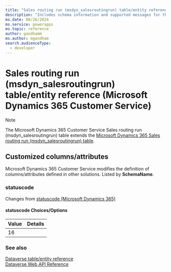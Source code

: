 ```yaml
---
title: "Sales routing run (msdyn_salesroutingrun) table/entity reference (Microsoft Dynamics 365 Customer Service)"
description: "Includes schema information and supported messages for the Sales routing run (msdyn_salesroutingrun) table/entity with Microsoft Dynamics 365 Customer Service."
ms.date: 08/26/2024
ms.service: powerapps
ms.topic: reference
author: gandhamm
ms.author: mgandham
search.audienceType: 
  - developer
---
```


# Sales routing run (msdyn_salesroutingrun) table/entity reference (Microsoft Dynamics 365 Customer Service)



> [!NOTE]
> The Microsoft Dynamics 365 Customer Service Sales routing run (msdyn_salesroutingrun) table extends the [Microsoft Dynamics 365 Sales routing run (msdyn_salesroutingrun) table](/dynamics365/developer/entities/msdyn_salesroutingrun).



## Customized columns/attributes

Microsoft Dynamics 365 Customer Service modifies the definition of columns/attributes defined in other solutions. Listed by **SchemaName**.

### <a name="BKMK_statuscode"></a> statuscode

Changes from [statuscode (Microsoft Dynamics 365)](/dynamics365/developer/entities/msdyn_salesroutingrun#BKMK_statuscode)

#### statuscode Choices/Options

|Value|Details|
|---|---|
|16||



### See also

[Dataverse table/entity reference](../about-entity-reference.md)  
[Dataverse Web API Reference](/power-apps/developer/data-platform/webapi/reference/about)   

